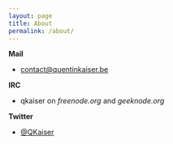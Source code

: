 ```yaml
---
layout: page
title: About
permalink: /about/
---
```


**Mail**

* [contact@quentinkaiser.be](mailto:contact@quentinkaiser.be)

**IRC**

* qkaiser on *freenode.org* and *geeknode.org*

**Twitter**

* [@QKaiser](https://twitter.com/qkaiser)
